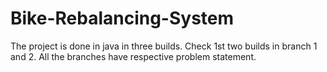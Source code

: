 # Bike-Rebalancing-System
The project is done in java in three builds.
Check 1st two builds in branch 1 and 2. 
All the branches have respective problem statement.
